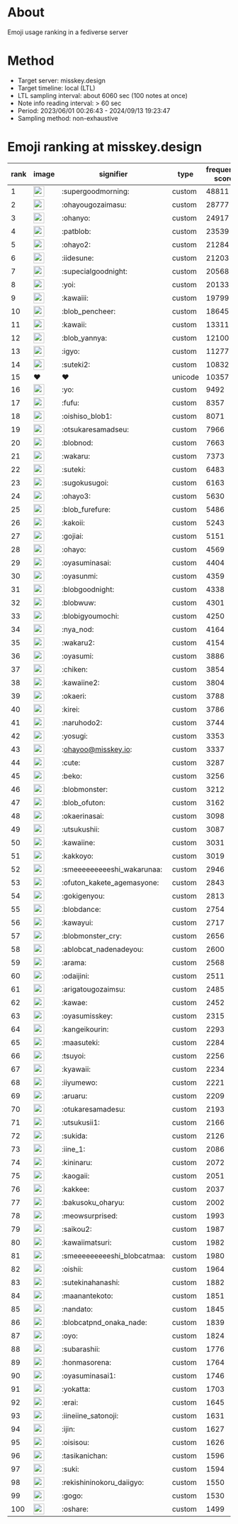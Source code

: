 # About
Emoji usage ranking in a fediverse server

# Method
- Target server: misskey.design
- Target timeline: local (LTL)
- LTL sampling interval: about 6060 sec (100 notes at once)
- Note info reading interval: > 60 sec
- Period: 2023/06/01 00:26:43 - 2024/09/13 19:23:47 
- Sampling method: non-exhaustive

# Emoji ranking at misskey.design

|rank|image|signifier|type|frequency score|
|----|----|----|----|----|
|1|<img height="24" src="https://misskey.design/emoji/supergoodmorning.webp">|:supergoodmorning:|custom|48811|
|2|<img height="24" src="https://misskey.design/emoji/ohayougozaimasu.webp">|:ohayougozaimasu:|custom|28777|
|3|<img height="24" src="https://misskey.design/emoji/ohanyo.webp">|:ohanyo:|custom|24917|
|4|<img height="24" src="https://misskey.design/emoji/patblob.webp">|:patblob:|custom|23539|
|5|<img height="24" src="https://misskey.design/emoji/ohayo2.webp">|:ohayo2:|custom|21284|
|6|<img height="24" src="https://misskey.design/emoji/iidesune.webp">|:iidesune:|custom|21203|
|7|<img height="24" src="https://misskey.design/emoji/supecialgoodnight.webp">|:supecialgoodnight:|custom|20568|
|8|<img height="24" src="https://misskey.design/emoji/yoi.webp">|:yoi:|custom|20133|
|9|<img height="24" src="https://misskey.design/emoji/kawaiii.webp">|:kawaiii:|custom|19799|
|10|<img height="24" src="https://misskey.design/emoji/blob_pencheer.webp">|:blob_pencheer:|custom|18645|
|11|<img height="24" src="https://misskey.design/emoji/kawaii.webp">|:kawaii:|custom|13311|
|12|<img height="24" src="https://misskey.design/emoji/blob_yannya.webp">|:blob_yannya:|custom|12100|
|13|<img height="24" src="https://misskey.design/emoji/igyo.webp">|:igyo:|custom|11277|
|14|<img height="24" src="https://misskey.design/emoji/suteki2.webp">|:suteki2:|custom|10832|
|15|❤|❤|unicode|10357|
|16|<img height="24" src="https://misskey.design/emoji/yo.webp">|:yo:|custom|9492|
|17|<img height="24" src="https://misskey.design/emoji/fufu.webp">|:fufu:|custom|8357|
|18|<img height="24" src="https://misskey.design/emoji/oishiso_blob1.webp">|:oishiso_blob1:|custom|8071|
|19|<img height="24" src="https://misskey.design/emoji/otsukaresamadseu.webp">|:otsukaresamadseu:|custom|7966|
|20|<img height="24" src="https://misskey.design/emoji/blobnod.webp">|:blobnod:|custom|7663|
|21|<img height="24" src="https://misskey.design/emoji/wakaru.webp">|:wakaru:|custom|7373|
|22|<img height="24" src="https://misskey.design/emoji/suteki.webp">|:suteki:|custom|6483|
|23|<img height="24" src="https://misskey.design/emoji/sugokusugoi.webp">|:sugokusugoi:|custom|6163|
|24|<img height="24" src="https://misskey.design/emoji/ohayo3.webp">|:ohayo3:|custom|5630|
|25|<img height="24" src="https://misskey.design/emoji/blob_furefure.webp">|:blob_furefure:|custom|5486|
|26|<img height="24" src="https://misskey.design/emoji/kakoii.webp">|:kakoii:|custom|5243|
|27|<img height="24" src="https://misskey.design/emoji/gojiai.webp">|:gojiai:|custom|5151|
|28|<img height="24" src="https://misskey.design/emoji/ohayo.webp">|:ohayo:|custom|4569|
|29|<img height="24" src="https://misskey.design/emoji/oyasuminasai.webp">|:oyasuminasai:|custom|4404|
|30|<img height="24" src="https://misskey.design/emoji/oyasunmi.webp">|:oyasunmi:|custom|4359|
|31|<img height="24" src="https://misskey.design/emoji/blobgoodnight.webp">|:blobgoodnight:|custom|4338|
|32|<img height="24" src="https://misskey.design/emoji/blobwuw.webp">|:blobwuw:|custom|4301|
|33|<img height="24" src="https://misskey.design/emoji/blobigyoumochi.webp">|:blobigyoumochi:|custom|4250|
|34|<img height="24" src="https://misskey.design/emoji/nya_nod.webp">|:nya_nod:|custom|4164|
|35|<img height="24" src="https://misskey.design/emoji/wakaru2.webp">|:wakaru2:|custom|4154|
|36|<img height="24" src="https://misskey.design/emoji/oyasumi.webp">|:oyasumi:|custom|3886|
|37|<img height="24" src="https://misskey.design/emoji/chiken.webp">|:chiken:|custom|3854|
|38|<img height="24" src="https://misskey.design/emoji/kawaiine2.webp">|:kawaiine2:|custom|3804|
|39|<img height="24" src="https://misskey.design/emoji/okaeri.webp">|:okaeri:|custom|3788|
|40|<img height="24" src="https://misskey.design/emoji/kirei.webp">|:kirei:|custom|3786|
|41|<img height="24" src="https://misskey.design/emoji/naruhodo2.webp">|:naruhodo2:|custom|3744|
|42|<img height="24" src="https://misskey.design/emoji/yosugi.webp">|:yosugi:|custom|3353|
|43|<img height="24" src="https://misskey.design/emoji/ohayoo.webp">|:ohayoo@misskey.io:|custom|3337|
|44|<img height="24" src="https://misskey.design/emoji/cute.webp">|:cute:|custom|3287|
|45|<img height="24" src="https://misskey.design/emoji/beko.webp">|:beko:|custom|3256|
|46|<img height="24" src="https://misskey.design/emoji/blobmonster.webp">|:blobmonster:|custom|3212|
|47|<img height="24" src="https://misskey.design/emoji/blob_ofuton.webp">|:blob_ofuton:|custom|3162|
|48|<img height="24" src="https://misskey.design/emoji/okaerinasai.webp">|:okaerinasai:|custom|3098|
|49|<img height="24" src="https://misskey.design/emoji/utsukushii.webp">|:utsukushii:|custom|3087|
|50|<img height="24" src="https://misskey.design/emoji/kawaiine.webp">|:kawaiine:|custom|3031|
|51|<img height="24" src="https://misskey.design/emoji/kakkoyo.webp">|:kakkoyo:|custom|3019|
|52|<img height="24" src="https://misskey.design/emoji/smeeeeeeeeeshi_wakarunaa.webp">|:smeeeeeeeeeshi_wakarunaa:|custom|2946|
|53|<img height="24" src="https://misskey.design/emoji/ofuton_kakete_agemasyone.webp">|:ofuton_kakete_agemasyone:|custom|2843|
|54|<img height="24" src="https://misskey.design/emoji/gokigenyou.webp">|:gokigenyou:|custom|2813|
|55|<img height="24" src="https://misskey.design/emoji/blobdance.webp">|:blobdance:|custom|2754|
|56|<img height="24" src="https://misskey.design/emoji/kawayui.webp">|:kawayui:|custom|2717|
|57|<img height="24" src="https://misskey.design/emoji/blobmonster_cry.webp">|:blobmonster_cry:|custom|2656|
|58|<img height="24" src="https://misskey.design/emoji/ablobcat_nadenadeyou.webp">|:ablobcat_nadenadeyou:|custom|2600|
|59|<img height="24" src="https://misskey.design/emoji/arama.webp">|:arama:|custom|2568|
|60|<img height="24" src="https://misskey.design/emoji/odaijini.webp">|:odaijini:|custom|2511|
|61|<img height="24" src="https://misskey.design/emoji/arigatougozaimsu.webp">|:arigatougozaimsu:|custom|2485|
|62|<img height="24" src="https://misskey.design/emoji/kawae.webp">|:kawae:|custom|2452|
|63|<img height="24" src="https://misskey.design/emoji/oyasumisskey.webp">|:oyasumisskey:|custom|2315|
|64|<img height="24" src="https://misskey.design/emoji/kangeikourin.webp">|:kangeikourin:|custom|2293|
|65|<img height="24" src="https://misskey.design/emoji/maasuteki.webp">|:maasuteki:|custom|2284|
|66|<img height="24" src="https://misskey.design/emoji/tsuyoi.webp">|:tsuyoi:|custom|2256|
|67|<img height="24" src="https://misskey.design/emoji/kyawaii.webp">|:kyawaii:|custom|2234|
|68|<img height="24" src="https://misskey.design/emoji/iiyumewo.webp">|:iiyumewo:|custom|2221|
|69|<img height="24" src="https://misskey.design/emoji/aruaru.webp">|:aruaru:|custom|2209|
|70|<img height="24" src="https://misskey.design/emoji/otukaresamadesu.webp">|:otukaresamadesu:|custom|2193|
|71|<img height="24" src="https://misskey.design/emoji/utsukusii1.webp">|:utsukusii1:|custom|2166|
|72|<img height="24" src="https://misskey.design/emoji/sukida.webp">|:sukida:|custom|2126|
|73|<img height="24" src="https://misskey.design/emoji/iine_1.webp">|:iine_1:|custom|2086|
|74|<img height="24" src="https://misskey.design/emoji/kininaru.webp">|:kininaru:|custom|2072|
|75|<img height="24" src="https://misskey.design/emoji/kaogaii.webp">|:kaogaii:|custom|2051|
|76|<img height="24" src="https://misskey.design/emoji/kakkee.webp">|:kakkee:|custom|2037|
|77|<img height="24" src="https://misskey.design/emoji/bakusoku_oharyu.webp">|:bakusoku_oharyu:|custom|2002|
|78|<img height="24" src="https://misskey.design/emoji/meowsurprised.webp">|:meowsurprised:|custom|1993|
|79|<img height="24" src="https://misskey.design/emoji/saikou2.webp">|:saikou2:|custom|1987|
|80|<img height="24" src="https://misskey.design/emoji/kawaiimatsuri.webp">|:kawaiimatsuri:|custom|1982|
|81|<img height="24" src="https://misskey.design/emoji/smeeeeeeeeeshi_blobcatmaa.webp">|:smeeeeeeeeeshi_blobcatmaa:|custom|1980|
|82|<img height="24" src="https://misskey.design/emoji/oishii.webp">|:oishii:|custom|1964|
|83|<img height="24" src="https://misskey.design/emoji/sutekinahanashi.webp">|:sutekinahanashi:|custom|1882|
|84|<img height="24" src="https://misskey.design/emoji/maanantekoto.webp">|:maanantekoto:|custom|1851|
|85|<img height="24" src="https://misskey.design/emoji/nandato.webp">|:nandato:|custom|1845|
|86|<img height="24" src="https://misskey.design/emoji/blobcatpnd_onaka_nade.webp">|:blobcatpnd_onaka_nade:|custom|1839|
|87|<img height="24" src="https://misskey.design/emoji/oyo.webp">|:oyo:|custom|1824|
|88|<img height="24" src="https://misskey.design/emoji/subarashii.webp">|:subarashii:|custom|1776|
|89|<img height="24" src="https://misskey.design/emoji/honmasorena.webp">|:honmasorena:|custom|1764|
|90|<img height="24" src="https://misskey.design/emoji/oyasuminasai1.webp">|:oyasuminasai1:|custom|1746|
|91|<img height="24" src="https://misskey.design/emoji/yokatta.webp">|:yokatta:|custom|1703|
|92|<img height="24" src="https://misskey.design/emoji/erai.webp">|:erai:|custom|1645|
|93|<img height="24" src="https://misskey.design/emoji/iineiine_satonoji.webp">|:iineiine_satonoji:|custom|1631|
|94|<img height="24" src="https://misskey.design/emoji/ijin.webp">|:ijin:|custom|1627|
|95|<img height="24" src="https://misskey.design/emoji/oisisou.webp">|:oisisou:|custom|1626|
|96|<img height="24" src="https://misskey.design/emoji/tasikanichan.webp">|:tasikanichan:|custom|1596|
|97|<img height="24" src="https://misskey.design/emoji/suki.webp">|:suki:|custom|1594|
|98|<img height="24" src="https://misskey.design/emoji/rekishininokoru_daiigyo.webp">|:rekishininokoru_daiigyo:|custom|1550|
|99|<img height="24" src="https://misskey.design/emoji/gogo.webp">|:gogo:|custom|1530|
|100|<img height="24" src="https://misskey.design/emoji/oshare.webp">|:oshare:|custom|1499|
